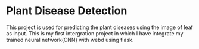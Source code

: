 # Plant Disease Detection
This project is used for predicting the plant diseases using the image of leaf as input.
This is my first intergration project in which I have integrate my trained neural network(CNN) with webd using flask.

